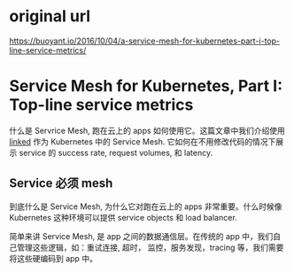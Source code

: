 # original url
https://buoyant.io/2016/10/04/a-service-mesh-for-kubernetes-part-i-top-line-service-metrics/

#  Service Mesh for Kubernetes, Part I: Top-line service metrics
什么是 Servrice Mesh, 跑在云上的 apps 如何使用它。这篇文章中我们介绍使用 [linked](https://linkerd.io/) 作为 Kubernetes 中的 Service Mesh. 它如何在不用修改代码的情况下展示 service 的 success rate, request volumes, 和 latency.

## Service 必须 mesh
到底什么是 Service Mesh, 为什么它对跑在云上的 apps 非常重要。什么时候像 Kubernetes 这种环境可以提供 service objects 和 load balancer.

简单来讲 Service Mesh, 是 app 之间的数据通信层。在传统的 app 中，我们自己管理这些逻辑，如：重试连接, 超时， 监控，服务发现，tracing 等，我们需要将这些硬编码到 app 中。

